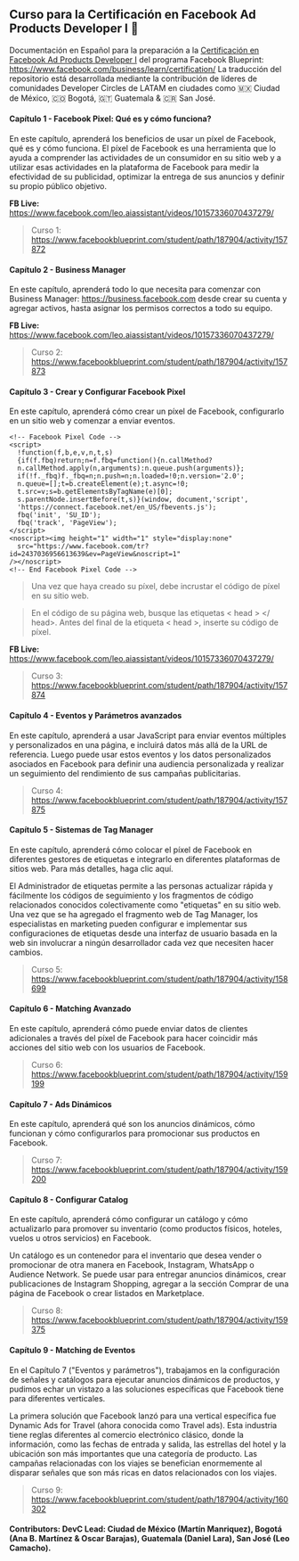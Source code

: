 ## Curso para la Certificación en Facebook Ad Products Developer I 🤖 
Documentación en Español para la preparación a la [Certificación en Facebook Ad Products Developer I](https://www.facebook.com/business/learn/certification/exams/500-101-exam)
 del programa Facebook Blueprint: https://www.facebook.com/business/learn/certification/ La traducción del repositorio está desarrollada mediante la contribución de líderes de comunidades Developer Circles de LATAM en ciudades como 🇲🇽 Ciudad de México, 🇨🇴 Bogotá, 🇬🇹 Guatemala & 🇨🇷 San José. 



#### Capítulo 1 - Facebook Pixel: Qué es y cómo funciona?
En este capítulo, aprenderá los beneficios de usar un píxel de Facebook, qué es y cómo funciona. El píxel de Facebook es una herramienta que lo ayuda a comprender las actividades de un consumidor en su sitio web y a utilizar esas actividades en la plataforma de Facebook para medir la efectividad de su publicidad, optimizar la entrega de sus anuncios y definir su propio público objetivo.

**FB Live:** https://www.facebook.com/leo.aiassistant/videos/10157336070437279/

> Curso 1: https://www.facebookblueprint.com/student/path/187904/activity/157872

#### Capítulo 2 - Business Manager
En este capítulo, aprenderá todo lo que necesita para comenzar con Business Manager: https://business.facebook.com desde crear su cuenta y agregar activos, hasta asignar los permisos correctos a todo su equipo.

**FB Live:** https://www.facebook.com/leo.aiassistant/videos/10157336070437279/

> Curso 2: https://www.facebookblueprint.com/student/path/187904/activity/157873

#### Capítulo 3 - Crear y Configurar Facebook Pixel
En este capítulo, aprenderá cómo crear un píxel de Facebook, configurarlo en un sitio web y comenzar a enviar eventos.

```
<!-- Facebook Pixel Code -->
<script>
  !function(f,b,e,v,n,t,s)
  {if(f.fbq)return;n=f.fbq=function(){n.callMethod?
  n.callMethod.apply(n,arguments):n.queue.push(arguments)};
  if(!f._fbq)f._fbq=n;n.push=n;n.loaded=!0;n.version='2.0';
  n.queue=[];t=b.createElement(e);t.async=!0;
  t.src=v;s=b.getElementsByTagName(e)[0];
  s.parentNode.insertBefore(t,s)}(window, document,'script',
  'https://connect.facebook.net/en_US/fbevents.js');
  fbq('init', 'SU_ID');
  fbq('track', 'PageView');
</script>
<noscript><img height="1" width="1" style="display:none"
  src="https://www.facebook.com/tr?id=2437036956613639&ev=PageView&noscript=1"
/></noscript>
<!-- End Facebook Pixel Code -->

```

> Una vez que haya creado su píxel, debe incrustar el código de píxel en su sitio web.

> En el código de su página web, busque las etiquetas < head > </ head>. Antes del final de la etiqueta < head >, inserte su código de píxel.

**FB Live:** https://www.facebook.com/leo.aiassistant/videos/10157336070437279/

> Curso 3: https://www.facebookblueprint.com/student/path/187904/activity/157874

#### Capítulo 4 - Eventos y Parámetros avanzados
En este capítulo, aprenderá a usar JavaScript para enviar eventos múltiples y personalizados en una página, e incluirá datos más allá de la URL de referencia. Luego puede usar estos eventos y los datos personalizados asociados en Facebook para definir una audiencia personalizada y realizar un seguimiento del rendimiento de sus campañas publicitarias.

> Curso 4: https://www.facebookblueprint.com/student/path/187904/activity/157875


#### Capítulo 5 - Sistemas de Tag Manager
En este capítulo, aprenderá cómo colocar el píxel de Facebook en diferentes gestores de etiquetas e integrarlo en diferentes plataformas de sitios web. Para más detalles, haga clic aquí.

El Administrador de etiquetas permite a las personas actualizar rápida y fácilmente los códigos de seguimiento y los fragmentos de código relacionados conocidos colectivamente como "etiquetas" en su sitio web. Una vez que se ha agregado el fragmento web de Tag Manager, los especialistas en marketing pueden configurar e implementar sus configuraciones de etiquetas desde una interfaz de usuario basada en la web sin involucrar a ningún desarrollador cada vez que necesiten hacer cambios.

> Curso 5: https://www.facebookblueprint.com/student/path/187904/activity/158699

#### Capítulo 6 - Matching Avanzado
En este capítulo, aprenderá cómo puede enviar datos de clientes adicionales a través del píxel de Facebook para hacer coincidir más acciones del sitio web con los usuarios de Facebook.

> Curso 6: https://www.facebookblueprint.com/student/path/187904/activity/159199

#### Capítulo 7 - Ads Dinámicos

En este capítulo, aprenderá qué son los anuncios dinámicos, cómo funcionan y cómo configurarlos para promocionar sus productos en Facebook.

> Curso 7: https://www.facebookblueprint.com/student/path/187904/activity/159200

#### Capítulo 8 - Configurar Catalog 
En este capítulo, aprenderá cómo configurar un catálogo y cómo actualizarlo para promover su inventario (como productos físicos, hoteles, vuelos u otros servicios) en Facebook.

Un catálogo es un contenedor para el inventario que desea vender o promocionar de otra manera en Facebook, Instagram, WhatsApp o Audience Network. Se puede usar para entregar anuncios dinámicos, crear publicaciones de Instagram Shopping, agregar a la sección Comprar de una página de Facebook o crear listados en Marketplace.

> Curso 8: https://www.facebookblueprint.com/student/path/187904/activity/159375

#### Capítulo 9 - Matching de Eventos

En el Capítulo 7 ("Eventos y parámetros"), trabajamos en la configuración de señales y catálogos para ejecutar anuncios dinámicos de productos, y pudimos echar un vistazo a las soluciones específicas que Facebook tiene para diferentes verticales.

La primera solución que Facebook lanzó para una vertical específica fue Dynamic Ads for Travel (ahora conocida como Travel ads). Esta industria tiene reglas diferentes al comercio electrónico clásico, donde la información, como las fechas de entrada y salida, las estrellas del hotel y la ubicación son más importantes que una categoría de producto. Las campañas relacionadas con los viajes se benefician enormemente al disparar señales que son más ricas en datos relacionados con los viajes.
 
> Curso 9: https://www.facebookblueprint.com/student/path/187904/activity/160302

#### Contributors: DevC Lead: Ciudad de México (Martín Manriquez), Bogotá (Ana B. Martínez & Oscar Barajas), Guatemala (Daniel Lara), San José (Leo Camacho).  

